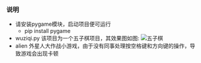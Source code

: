 ### **说明**

* 请安装pygame模块，启动项目便可运行
    * pip install pygame
* wuziqi.py  该项目为一个五子棋项目，其效果图如图:
![五子棋](https://github.com/minjia1123/python-course/blob/master/pics/wuziqi.png)
* alien 外星人大作战小游戏，由于没有同事处理按空格键和方向键的操作，导致游戏会出现卡顿
